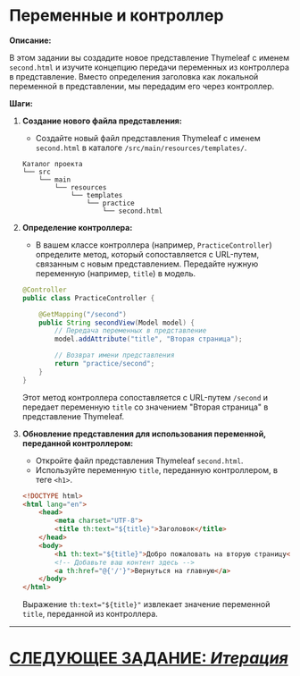 # Переменные и контроллер

**Описание:**

В этом задании вы создадите новое представление Thymeleaf с именем `second.html` и изучите концепцию передачи переменных из контроллера в представление. Вместо определения заголовка как локальной переменной в представлении, мы передадим его через контроллер.

**Шаги:**

1. **Создание нового файла представления:**
   - Создайте новый файл представления Thymeleaf с именем `second.html` в каталоге `/src/main/resources/templates/`.

   ```plaintext
   Каталог проекта
   └── src
       └── main
           └── resources
               └── templates
                   └── practice
                       └── second.html
   ```

2. **Определение контроллера:**
   - В вашем классе контроллера (например, `PracticeController`) определите метод, который сопоставляется с URL-путем, связанным с новым представлением. Передайте нужную переменную (например, `title`) в модель.

   ```java
   @Controller
   public class PracticeController {

       @GetMapping("/second")
       public String secondView(Model model) {
           // Передача переменных в представление
           model.addAttribute("title", "Вторая страница");

           // Возврат имени представления
           return "practice/second";
       }
   }
   ```

   Этот метод контроллера сопоставляется с URL-путем `/second` и передает переменную `title` со значением "Вторая страница" в представление Thymeleaf.

3. **Обновление представления для использования переменной, переданной контроллером:**
   - Откройте файл представления Thymeleaf `second.html`.
   - Используйте переменную `title`, переданную контроллером, в теге `<h1>`.

   ```html
   <!DOCTYPE html>
   <html lang="en">
       <head>
           <meta charset="UTF-8">
           <title th:text="${title}">Заголовок</title>
       </head>
       <body>
           <h1 th:text="${title}">Добро пожаловать на вторую страницу</h1>
           <!-- Добавьте ваш контент здесь -->
           <a th:href="@{'/'}">Вернуться на главную</a>
       </body>
   </html>
   ```

   Выражение `th:text="${title}"` извлекает значение переменной `title`, переданной из контроллера.

---

# [СЛЕДУЮЩЕЕ ЗАДАНИЕ: *Итерация*](iteration.md)
